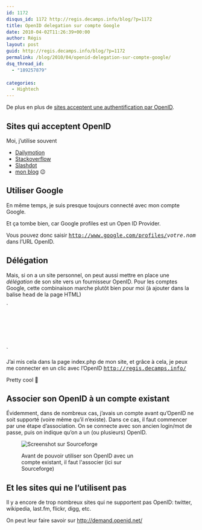 ```yaml
---
id: 1172
disqus_id: 1172 http://regis.decamps.info/blog/?p=1172
title: OpenID delegation sur compte Google
date: 2010-04-02T11:26:39+00:00
author: Régis
layout: post
guid: http://regis.decamps.info/blog/?p=1172
permalink: /blog/2010/04/openid-delegation-sur-compte-google/
dsq_thread_id:
  - "189257879"

categories:
  - Hightech
---
```

De plus en plus de [sites acceptent une authentification par OpenID](https://www.myopenid.com/directory).

## Sites qui acceptent OpenID

Moi, j’utilise souvent

  * [Dailymotion](http://www.dailymotion.com/login/openid)
  * [Stackoverflow](http://stackoverflow.com/users/login)
  * [Slashdot](http://slashdot.org/my/login)
  * [mon blog](http://regis.decamps.info/blog/wp-login.php?redirect_to=http%3A%2F%2Fregis.decamps.info%2Fblog%2F2010%2F04%2Fopenid-delegation-sur-compte-google%2F) 😉

## Utiliser Google

En même temps, je suis presque toujours connecté avec mon compte Google.

Et ça tombe bien, car Google profiles est un Open ID Provider.

Vous pouvez donc saisir <tt>http://www.google.com/profiles/<em>votre.nom</em></tt> dans l’URL OpenID.

## Délégation

Mais, si on a un site personnel, on peut aussi mettre en place une _délégation_ de son site vers un fournisseur OpenID. Pour les comptes Google, cette combinaison marche plutôt bien pour moi (à ajouter dans la balise <tt>head</tt> de la page HTML)
  
`<br />
<link rel="openid2.provider" href="https://www.google.com/accounts/o8/ud" /><br />
<link rel="openid2.local_id" href="https://www.google.com/profiles/regis.decamps" /><br />
<meta http-equiv="X-XRDS-Location" content="https://www.google.com/accounts/o8/id" /><br />
<link rel="openid.server" href="https://www.google.com/accounts/o8/ud?source=profiles"/><br />
<link rel="openid.delegate" href="https://www.google.com/profiles/regis.decamps"/><br />
` 

J’ai mis cela dans la page index.php de mon site, et grâce à cela, je peux me connecter en un clic avec l’OpenID <tt>http://regis.decamps.info/</tt>

Pretty cool 🙂

## Associer son OpenID à un compte existant

Évidemment, dans de nombreux cas, j’avais un compte avant qu’OpenID ne soit supporté (voire même qu’il n’existe). Dans ce cas, il faut commencer par une étape d’association. On se connecte avec son ancien login/mot de passe, puis on indique qu’on a un (ou plusieurs) OpenID.<figure id="attachment_1180" style="width: 350px" class="wp-caption alignnone">

<img src="/blog/wp-content/uploads/2010/04/Capture-d’écran-2010-04-02-à-12.43.18-350x117.png" alt="Screenshot sur Sourceforge" title="Association d&#039;OpenID sur un compte Sourceforge" width="350" height="117" class="size-medium wp-image-1180" srcset="/blog/wp-content/uploads/2010/04/Capture-d’écran-2010-04-02-à-12.43.18-350x117.png 350w, /blog/wp-content/uploads/2010/04/Capture-d’écran-2010-04-02-à-12.43.18.png 992w" sizes="(max-width: 350px) 100vw, 350px" /><figcaption class="wp-caption-text">Avant de pouvoir utiliser son OpenID avec un compte existant, il faut l'associer (ici sur Sourceforge)</figcaption></figure> 

## Et les sites qui ne l’utilisent pas

Il y a encore de trop nombreux sites qui ne supportent pas OpenID: twitter, wikipedia, last.fm, flickr, digg, etc.

On peut leur faire savoir sur <http://demand.openid.net/>
